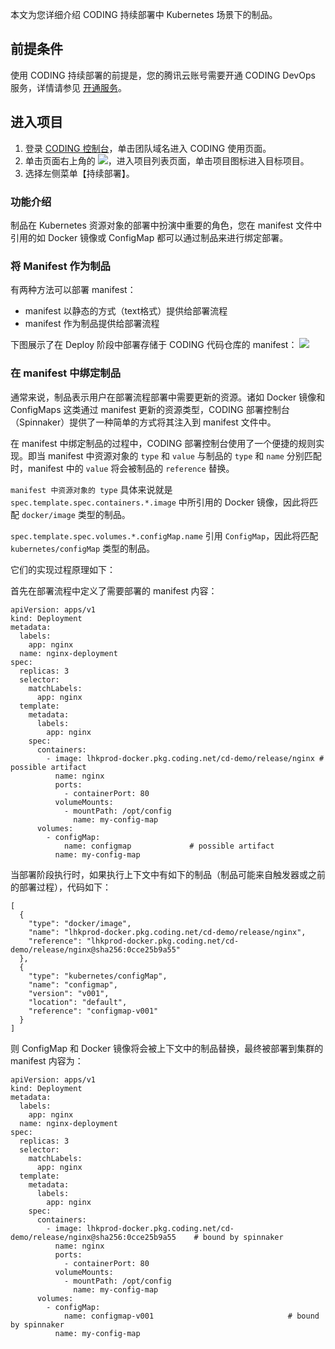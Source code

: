 本文为您详细介绍 CODING 持续部署中 Kubernetes 场景下的制品。

## 前提条件

使用 CODING 持续部署的前提是，您的腾讯云账号需要开通 CODING DevOps 服务，详情请参见 [开通服务](https://cloud.tencent.com/document/product/1159/44859)。 

## 进入项目

1. 登录 [CODING 控制台](https://console.cloud.tencent.com/coding)，单击团队域名进入 CODING 使用页面。
2. 单击页面右上角的 <img src ="https://main.qcloudimg.com/raw/d94a8e60dd3a41d0af07d72ae0e9d70e.png" style ="margin:0">，进入项目列表页面，单击项目图标进入目标项目。
3. 选择左侧菜单【持续部署】。

### 功能介绍

制品在 Kubernetes 资源对象的部署中扮演中重要的角色，您在 manifest 文件中引用的如 Docker 镜像或 ConfigMap 都可以通过制品来进行绑定部署。

### 将 Manifest 作为制品

有两种方法可以部署 manifest：

- manifest 以静态的方式（text格式）提供给部署流程
- manifest 作为制品提供给部署流程

下图展示了在 Deploy 阶段中部署存储于 CODING 代码仓库的 manifest：
![](https://main.qcloudimg.com/raw/e7216428ebf188a368db0c4866756229.png)

### 在 manifest 中绑定制品

通常来说，制品表示用户在部署流程部署中需要更新的资源。诸如 Docker 镜像和 ConfigMaps 这类通过 manifest 更新的资源类型，CODING 部署控制台（Spinnaker）提供了一种简单的方式将其注入到 manifest 文件中。

在 manifest 中绑定制品的过程中，CODING 部署控制台使用了一个便捷的规则实现。即当 manifest 中资源对象的 `type` 和 `value` 与制品的 `type` 和 `name` 分别匹配时，manifest 中的 `value` 将会被制品的 `reference` 替换。

`manifest 中资源对象的 type` 具体来说就是 `spec.template.spec.containers.*.image` 中所引用的 Docker 镜像，因此将匹配 `docker/image` 类型的制品。

`spec.template.spec.volumes.*.configMap.name` 引用 `ConfigMap`，因此将匹配 `kubernetes/configMap` 类型的制品。 

它们的实现过程原理如下：

首先在部署流程中定义了需要部署的 manifest 内容：

```
apiVersion: apps/v1
kind: Deployment
metadata:
  labels:
    app: nginx
  name: nginx-deployment
spec:
  replicas: 3
  selector:
    matchLabels:
      app: nginx
  template:
    metadata:
      labels:
        app: nginx
    spec:
      containers:
        - image: lhkprod-docker.pkg.coding.net/cd-demo/release/nginx # possible artifact
          name: nginx
          ports:
            - containerPort: 80
          volumeMounts:
            - mountPath: /opt/config
              name: my-config-map
      volumes:
        - configMap:
            name: configmap             # possible artifact
          name: my-config-map
```

当部署阶段执行时，如果执行上下文中有如下的制品（制品可能来自触发器或之前的部署过程），代码如下：

```
[
  {
    "type": "docker/image",
    "name": "lhkprod-docker.pkg.coding.net/cd-demo/release/nginx",
    "reference": "lhkprod-docker.pkg.coding.net/cd-demo/release/nginx@sha256:0cce25b9a55"
  },
  {
    "type": "kubernetes/configMap",
    "name": "configmap",
    "version": "v001",
    "location": "default",
    "reference": "configmap-v001"
  }
]
```

则 ConfigMap 和 Docker 镜像将会被上下文中的制品替换，最终被部署到集群的 manifest 内容为：

```
apiVersion: apps/v1
kind: Deployment
metadata:
  labels:
    app: nginx
  name: nginx-deployment
spec:
  replicas: 3
  selector:
    matchLabels:
      app: nginx
  template:
    metadata:
      labels:
        app: nginx
    spec:
      containers:
        - image: lhkprod-docker.pkg.coding.net/cd-demo/release/nginx@sha256:0cce25b9a55    # bound by spinnaker
          name: nginx
          ports:
            - containerPort: 80
          volumeMounts:
            - mountPath: /opt/config
              name: my-config-map
      volumes:
        - configMap:
            name: configmap-v001                              # bound by spinnaker
          name: my-config-map
```
